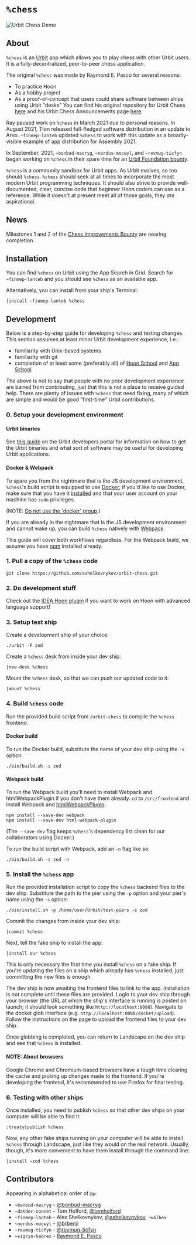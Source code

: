 # `%chess`

![Urbit Chess Demo](https://raw.githubusercontent.com/ashelkovnykov/urbit-chess/master/images/urbit-chess-demo.png)

## About

`%chess` is an [Urbit](https://urbit.org) app which allows you to play chess with other Urbit users. It is a
fully-decentralized, peer-to-peer chess application.

The original `%chess` was made by Raymond E. Pasco for several reasons:
- To practice Hoon
- As a hobby project
- As a proof-of-concept that users could share software between ships using Urbit "desks"
You can find his original repository for Urbit Chess [here](https://git.sr.ht/~ray/urbit-chess) and his Urbit Chess
Announcements page [here](https://lists.sr.ht/~ray).

Ray paused work on `%chess` in March 2021 due to personal reasons. In August 2021, Tlon released full-fledged software
distribution in an update to Arvo. `~finmep-lanteb` updated `%chess` to work with this update as a broadly-visible
example of app distribution for Assembly 2021.

In September, 2021, `~bonbud-macryg`, `~nordus-mocwyl`, and `~rovmug-ticfyn` began working on `%chess` in their spare
time for an [Urbit Foundation bounty](https://urbit.org/grants/chess-bounty).

`%chess` is a community sandbox for Urbit apps. As Urbit evolves, so too should `%chess`. `%chess` should seek at all
times to incorporate the most modern Urbit programming techniques. It should also strive to provide well-documented,
clear, concise code that beginner Hoon coders can use as a reference. While it doesn't at present meet all of those
goals, they *are* aspirational.

## News

Milestones 1 and 2 of the [Chess Improvements Bounty](https://urbit.org/grants/chess-bounty) are nearing completion.

## Installation

You can find `%chess` on Urbit using the App Search in Grid. Search for `~finmep-lanteb` and you should see
`%chess` as an available app.

Alternatively, you can install from your ship's Terminal:
```
|install ~finmep-lanteb %chess
```

## Development

Below is a step-by-step guide for developing `%chess` and testing changes. This section assumes at least minor Urbit
development experience, i.e.:
- familiarity with Unix-based systems
- familiarity with git
- completion of at least some (preferably all) of
  [Hoon School](https://developers.urbit.org/guides/core/hoon-school/A-intro) and
  [App School](https://developers.urbit.org/guides/core/app-school/intro)

The above is not to say that people with no prior development experience are barred from contributing, just that this is
not a place to receive guided help. There are plenty of issues with `%chess` that need fixing, many of which are simple
and would be good "first-time" Urbit contributions.

### 0. Setup your development environment

#### Urbit binaries

See [this guide](https://developers.urbit.org/guides/core/environment) on the Urbit developers portal for information on
how to get the Urbit binaries and what sort of software may be useful for developing Urbit applications.

#### Docker & Webpack

To spare you from the nightmare that is the JS development environment, `%chess`'s build script is equipped to use
[Docker](https://www.docker.com); if you'd like to use Docker, make sure that you have it
[installed](https://docs.docker.com/engine/install/) and that your user account on your machine has `sudo` privileges.

(NOTE: [Do not use the 'docker' group](https://fosterelli.co/privilege-escalation-via-docker.html).)

If you are already in the nightmare that is the JS development environment and cannot wake up, you can build `%chess`
natively with [Webpack](https://webpack.js.org).

This guide will cover both workflows regardless. For the Webpack build, we assume you have
[npm](https://docs.npmjs.com/downloading-and-installing-node-js-and-npm) installed already.

### 1. Pull a copy of the `%chess` code

```
git clone https://github.com/ashelkovnykov/urbit-chess.git
```

### 2. Do development stuff

Check out the [IDEA Hoon plugin](https://github.com/ashelkovnykov/idea-hoon-plugin) if you want to work on Hoon with
advanced language support!

### 3. Setup test ship

Create a development ship of your choice:
```
./urbit -F zod
```

Create a `%chess` desk from inside your dev ship:
```
|new-desk %chess
```

Mount the `%chess` desk, so that we can push our updated code to it:
```
|mount %chess
```

### 4. Build `%chess` code

Run the provided build script from `/urbit-chess` to compile the `%chess` frontend.

#### Docker build

To run the Docker build, substitute the name of your dev ship using the `-s` option:
```
./bin/build.sh -s zod
```

#### Webpack build

To run the Webpack build you'll need to install Webpack and htmlWebpackPlugin if you don't have them already. `cd` to
`/src/frontend` and install Webpack and [htmlWebpackPlugin](https://webpack.js.org/plugins/html-webpack-plugin/):
```
npm install --save-dev webpack
npm install --save-dev html-webpack-plugin
```

(The `--save-dev` flag keeps `%chess`'s dependency list clean for our collaborators using Docker.)

To run the build script with Webpack, add an `-n` flag like so:
```
./bin/build.sh -s zod -n
```

### 5. Install the `%chess` app

Run the provided installation script to copy the `%chess` backend files to the dev ship. Substitute the path to the pier
using the `-p` option and your pier's name using the `-s` option:
```
./bin/install.sh -p /home/user/Urbit/test-piers -s zod
```

Commit the changes from inside your dev ship:
```
|commit %chess
```

Next, tell the fake ship to install the app:
```
|install our %chess
```
This is only necessary the first time you install `%chess` on a fake ship. If you're updating the files on a ship which
already has `%chess` installed, just committing the new files is enough.

The dev ship is now awaiting the frontend files to link to the app. Installation is not complete until these files are
provided. Login to your dev ship through your browser (the URL at which the ship's interface is running is posted on
launch; it should look something like `http://localhost:8080`). Navigate to the docket glob interface (e.g.
`http://localhost:8080/docket/upload`). Follow the instructions on the page to upload the frontend files to your dev
ship.

Once globbing is completed, you can return to Landscape on the dev ship and see that `%chess` is installed.

#### NOTE: About browsers

Google Chrome and Chromium-based browsers have a tough time clearing the cache and picking up changes made to the
frontend. If you're developing the frontend, it's recommended to use Firefox for final testing.

### 6. Testing with other ships

Once installed, you need to publish `%chess` so that other dev ships on your computer will be able to find it:
```
:treaty|publish %chess
```

Now, any other fake ships running on your computer will be able to install `%chess` through Landscape, just like they
would on the real network. Usually, though, it's more convenient to have them install through the command line:
```
|install ~zod %chess
```

## Contributors

Appearing in alphabetical order of `@p`:

- `~bonbud-macryg` - [@bonbud-macryg](https://github.com/bonbud-macryg)
- `~datder-sonnet` - Tom Holford, [@tomholford](https://github.com/tomholford)
- `~finmep-lanteb` - Alex Shelkovnykov, [@ashelkovnykov](https://github.com/ashelkovnykov), `~walbex`
- `~nordus-mocwyl` - [@brbenji](https://github.com/brbenji)
- `~rovmug-ticfyn` - [@rovmug-ticfyn](https://github.com/rovmug-ticfyn)
- `~sigryn-habrex` - [Raymond E. Pasco](https://ameretat.dev)
